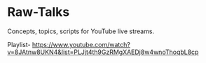 # Raw-Talks
Concepts, topics, scripts for YouTube live streams.

Playlist- https://www.youtube.com/watch?v=8JAtnw8UKN4&list=PLJjt4th9GzRMgXAEDj8w4wnoThoqbL8cp


